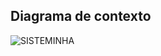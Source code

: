 ## Diagrama de contexto

![SISTEMINHA](https://github.com/user-attachments/assets/3afd891a-b8a2-4606-911d-cb6e05063599)
